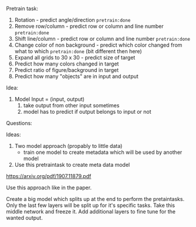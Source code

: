 Pretrain task:
1. Rotation - predict angle/direction `pretrain:done`
2. Remove row/column - predict row or column and line number `pretrain:done`
3. Shift line/column - predict row or column and line number `pretrain:done`
3. Change color of non background - predict which color changed from what to which `pretrain:done` (bit different then here)
4. Expand all grids to 30 x 30 - predict size of target
5. Predict how many colors changed in target
6. Predict ratio of figure/background in target 
7. Predict how many "objects" are in input and output

Idea:
1. Model Input = (input, output)
   1. take output from other input sometimes
   2. model has to predict if output belongs to input or not

Questions:

Ideas:
1. Two model approach (propably to little data)
	- train one model to create metadata which will be used by another model
2. Use this pretraintask to create meta data model


https://arxiv.org/pdf/1907.11879.pdf

Use this approach like in the paper.

Create a big model which splits up at the end to perform the pretaintasks.
Only the last few layers will be split up for it's specific tasks.
Take this middle network and freeze it. Add additional layers to fine tune for the wanted output.
